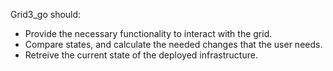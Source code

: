 Grid3_go should:
- Provide the necessary functionality to interact with the grid.
- Compare states, and calculate the needed changes that the user needs.
- Retreive the current state of the deployed infrastructure.